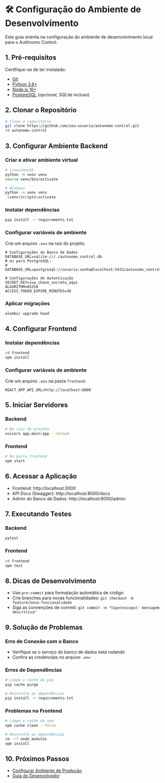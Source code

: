 # 🛠️ Configuração do Ambiente de Desenvolvimento

Este guia orienta na configuração do ambiente de desenvolvimento local para o Autônomo Control.

## 1. Pré-requisitos

Certifique-se de ter instalado:
- [Git](https://git-scm.com/)
- [Python 3.8+](https://www.python.org/downloads/)
- [Node.js 16+](https://nodejs.org/)
- [PostgreSQL](https://www.postgresql.org/) (opcional, SQLite incluso)

## 2. Clonar o Repositório

```bash
# Clone o repositório
git clone https://github.com/seu-usuario/autonomo-control.git
cd autonomo-control
```

## 3. Configurar Ambiente Backend

### Criar e ativar ambiente virtual
```bash
# Linux/macOS
python -m venv venv
source venv/bin/activate

# Windows
python -m venv venv
.\venv\Scripts\activate
```

### Instalar dependências
```bash
pip install -r requirements.txt
```

### Configurar variáveis de ambiente
Crie um arquivo `.env` na raiz do projeto:
```env
# Configurações do Banco de Dados
DATABASE_URL=sqlite:///./autonomo_control.db
# ou para PostgreSQL:
# DATABASE_URL=postgresql://usuario:senha@localhost:5432/autonomo_control

# Configurações de Autenticação
SECRET_KEY=sua_chave_secreta_aqui
ALGORITHM=HS256
ACCESS_TOKEN_EXPIRE_MINUTES=30
```

### Aplicar migrações
```bash
alembic upgrade head
```

## 4. Configurar Frontend

### Instalar dependências
```bash
cd frontend
npm install
```

### Configurar variáveis de ambiente
Crie um arquivo `.env` na pasta `frontend`:
```env
REACT_APP_API_URL=http://localhost:8000
```

## 5. Iniciar Servidores

### Backend
```bash
# Na raiz do projeto
uvicorn app.main:app --reload
```

### Frontend
```bash
# Na pasta frontend
npm start
```

## 6. Acessar a Aplicação

- Frontend: http://localhost:3000
- API Docs (Swagger): http://localhost:8000/docs
- Admin do Banco de Dados: http://localhost:8000/admin

## 7. Executando Testes

### Backend
```bash
pytest
```

### Frontend
```bash
cd frontend
npm test
```

## 8. Dicas de Desenvolvimento

- Use `pre-commit` para formatação automática de código
- Crie branches para novas funcionalidades: `git checkout -b feature/nova-funcionalidade`
- Siga as convenções de commit: `git commit -m "tipo(escopo): mensagem descritiva"`

## 9. Solução de Problemas

### Erro de Conexão com o Banco
- Verifique se o serviço do banco de dados está rodando
- Confira as credenciais no arquivo `.env`

### Erros de Dependências
```bash
# Limpe o cache do pip
pip cache purge

# Reinstale as dependências
pip install -r requirements.txt
```

### Problemas no Frontend
```bash
# Limpe o cache do npm
npm cache clean --force

# Reinstale as dependências
rm -rf node_modules
npm install
```

## 10. Próximos Passos

- [Configurar Ambiente de Produção](./ambiente_producao.md)
- [Guia do Desenvolvedor](../03_guia_desenvolvedor/README.md)
